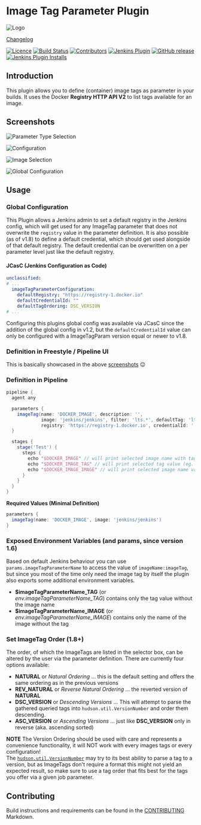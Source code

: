 # Image Tag Parameter Plugin
![Logo](img/registry.png)

[Changelog](CHANGELOG-old.md)

[![Licence](https://img.shields.io/github/license/jenkinsci/image-tag-parameter-plugin.svg)](https://github.com/jenkinsci/image-tag-parameter-plugin/blob/master/LICENSE)
[![Build Status](https://ci.jenkins.io/job/Plugins/job/image-tag-parameter-plugin/job/master/badge/icon)](https://ci.jenkins.io/job/Plugins/job/image-tag-parameter-plugin/job/master/)
[![Contributors](https://img.shields.io/github/contributors/jenkinsci/image-tag-parameter-plugin.svg)](https://github.com/jenkinsci/image-tag-parameter-plugin/graphs/contributors)
[![Jenkins Plugin](https://img.shields.io/jenkins/plugin/v/image-tag-parameter.svg)](https://plugins.jenkins.io/image-tag-parameter)
[![GitHub release](https://img.shields.io/github/release/jenkinsci/image-tag-parameter-plugin.svg?label=changelog)](https://github.com/jenkinsci/image-tag-parameter-plugin/releases/latest)
[![Jenkins Plugin Installs](https://img.shields.io/jenkins/plugin/i/image-tag-parameter.svg?color=blue)](https://plugins.jenkins.io/image-tag-parameter)

## Introduction
This plugin allows you to define (container) image tags as parameter in your builds.
It uses the Docker **Registry HTTP API V2** to list tags available for an image.

## Screenshots
![Parameter Type Selection](img/screen01.png)

![Configuration](img/screen02.png)

![Image Selection](img/screen03.png)

![Global Configuration](img/jenkinsConfig.png)

## Usage

### Global Configuration

This Plugin allows a Jenkins admin to set a default registry in the Jenkins config, which will get used for any ImageTag parameter that does not overwrite the `registry` value in the parameter definition.
It is also possible (as of v1.8) to define a default credential, which should get used alongside of that default registry.
The default credential can be overwritten on a per parameter level just like the default registry.

#### JCasC (Jenkins Configuration as Code)

```yaml
unclassified:
# ...
  imageTagParameterConfiguration:
    defaultRegistry: "https://registry-1.docker.io"
    defaultCredentialId: ""
    defaultTagOrdering: DSC_VERSION
# ...
```

Configuring this plugins global config was available via JCasC since the addition of the global config in v1.2,
but the `defaultCredentialId` value can only be configured with a ImageTagParam version equal or newer to v1.8.

### Definition in Freestyle / Pipeline UI
This is basically showcased in the above [screenshots](#screenshots) :wink:

### Definition in Pipeline
```groovy
pipeline {
  agent any

  parameters {
    imageTag(name: 'DOCKER_IMAGE', description: '',
             image: 'jenkins/jenkins', filter: 'lts.*', defaultTag: 'lts-jdk11',
             registry: 'https://registry-1.docker.io', credentialId: '', tagOrder: 'NATURAL')
  }

  stages {
    stage('Test') {
      steps {
        echo "$DOCKER_IMAGE" // will print selected image name with tag (eg. jenkins/jenkins:lts-jdk11)
        echo "$DOCKER_IMAGE_TAG" // will print selected tag value (eg. lts-jdk11)
        echo "$DOCKER_IMAGE_IMAGE" // will print selected image name value (eg. jenkins/jenkins)
      }
    }
  }
}
```

**Required Values (Minimal Definition)**
```groovy
parameters {
  imageTag(name: 'DOCKER_IMAGE', image: 'jenkins/jenkins')
}
```

### Exposed Environment Variables (and params, since version 1.6)
Based on default Jenkins behaviour you can use `params.imageTagParameterName` to access the value of `imageName:imageTag`,
but since you most of the time only need the image tag by itself the plugin also exports some additional environment variables.

* **$imageTagParameterName_TAG** (or *env.imageTagParameterName_TAG*) contains only the tag value without the image name
* **$imageTagParameterName_IMAGE** (or *env.imageTagParameterName_IMAGE*) contains only the name of the image without the tag

### Set ImageTag Order (1.8+)

The order, of which the ImageTags are listed in the selector box, can be altered by the user via the parameter definition.
There are currently four options available:

* **NATURAL** or *Natural Ordering* ... this is the default setting and offers the same ordering as in the previous versions
* **REV_NATURAL** or *Reverse Natural Ordering* ... the reverted version of **NATURAL**
* **DSC_VERSION** or *Descending Versions* ... This will attempt to parse the gathered queried tags into `hudson.util.VersionNumber`
and order them descending.
* **ASC_VERSION** or *Ascending Versions* ... just like **DSC_VERSION** only in reverse (aka. ascending sorted)

**NOTE** The Version Ordering should be used with care and represents a convenience functionality, it will NOT work with every images tags or every configuration! \
The [`hudson.util.VersionNumber`](https://github.com/jenkinsci/lib-version-number/blob/master/src/main/java/hudson/util/VersionNumber.java)
may try to its best ability to parse a tag to a version, but as ImageTags don't require a format this might not yield an expected result,
so make sure to use a tag order that fits best for the tags you offer via a given job parameter.

## Contributing

Build instructions and requirements can be found in the [CONTRIBUTING](CONTRIBUTING.md) Markdown.
